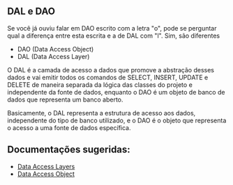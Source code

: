 ## DAL e DAO

Se você já ouviu falar em DAO escrito com a letra "o", pode se perguntar qual a diferença entre esta escrita e a de DAL com "l". Sim, são diferentes

- DAO (Data Access Object)
- DAL (Data Access Layer)

O DAL é a camada de acesso a dados que promove a abstração desses dados e vai emitir todos os comandos de SELECT, INSERT, UPDATE e DELETE de maneira separada da lógica das classes do projeto e independente da fonte de dados, enquanto o DAO é um objeto de banco de dados que representa um banco aberto.

Basicamente, o DAL representa a estrutura de acesso aos dados, independente do tipo de banco utilizado, e o DAO é o objeto que representa o acesso a uma fonte de dados específica. 

## Documentações sugeridas:

- [Data Access Layers](https://learn.microsoft.com/en-us/aspnet/web-forms/overview/data-access/introduction/creating-a-data-access-layer-cs)
- [Data Access Object](https://learn.microsoft.com/pt-br/cpp/mfc/dao-classes?view=msvc-170)